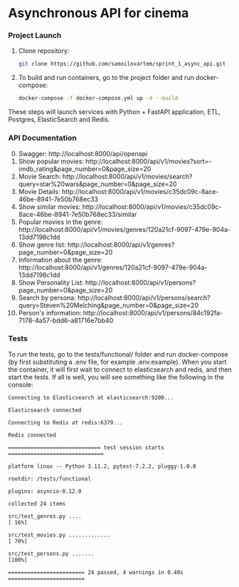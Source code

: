 # Asynchronous API for cinema

### Project Launch

1. Clone repository:

    ```sh
    git clone https://github.com/samoilovartem/sprint_1_async_api.git
    ```

2. To build and run containers, go to the project folder and run docker-compose:

    ```sh
    docker-compose -f docker-compose.yml up -d --build
    ```
These steps will launch services with Python + FastAPI application, ETL, Postgres, ElasticSearch and Redis.


### API Documentation

0. Swagger: http://localhost:8000/api/openapi
1. Show popular movies: http://localhost:8000/api/v1/movies?sort=-imdb_rating&page_number=0&page_size=20
2. Movie Search: http://localhost:8000/api/v1/movies/search?query=star%20wars&page_number=0&page_size=20
3. Movie Details: http://localhost:8000/api/v1/movies/c35dc09c-8ace-46be-8941-7e50b768ec33
4. Show similar movies: http://localhost:8000/api/v1/movies/c35dc09c-8ace-46be-8941-7e50b768ec33/similar
5. Popular movies in the genre: http://localhost:8000/api/v1/movies/genres/120a21cf-9097-479e-904a-13dd7198c1dd
6. Show genre list: http://localhost:8000/api/v1/genres?page_number=0&page_size=20
7. Information about the genre: http://localhost:8000/api/v1/genres/120a21cf-9097-479e-904a-13dd7198c1dd
8. Show Personality List: http://localhost:8000/api/v1/persons?page_number=0&page_size=20
9. Search by persona: http://localhost:8000/api/v1/persons/search?query=Steven%20Melching&page_number=0&page_size=20
10. Person's information: http://localhost:8000/api/v1/persons/84c192fa-7178-4a57-bdd6-a81716e7bb40


### Tests

To run the tests, go to the tests/functional/ folder and run docker-compose (by first substituting a .env file, for example .env.example).
When you start the container, it will first wait to connect to elasticsearch and redis, and then start the tests.
If all is well, you will see something like the following in the console:

`Connecting to Elasticsearch at elasticsearch:9200...`

`Elasticsearch connected`

`Connecting to Redis at redis:6379...`

`Redis connected`

`============================= test session starts ==============================`

`platform linux -- Python 3.11.2, pytest-7.2.2, pluggy-1.0.0`

`rootdir: /tests/functional`

`plugins: asyncio-0.12.0`

`collected 24 items`

`src/test_genres.py ....                                                  [ 16%]`

`src/test_movies.py .............                                         [ 70%]`

`src/test_persons.py .......                                              [100%]`

`======================== 24 passed, 4 warnings in 0.40s ========================`
